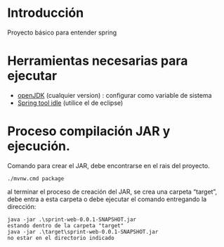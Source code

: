 # Introducción 

Proyecto básico para entender spring

# Herramientas necesarias para ejecutar

- [openJDK](https://openjdk.java.net/) (cualquier version)  :  configurar como variable de sistema
- [Spring tool idle](https://spring.io/tools) (utilice el de eclipse)


# Proceso compilación JAR y ejecución.

Comando para crear el JAR, debe encontrarse en el rais del proyecto.

```
./mvnw.cmd package
```

al terminar el proceso de creación del JAR, se crea una carpeta “target”, debe entra a esta carpeta o debe ejecutar el comando entregando la dirección:

```
java -jar .\sprint-web-0.0.1-SNAPSHOT.jar                               estando dentro de la carpeta "target"
java -jar .\target\sprint-web-0.0.1-SNAPSHOT.jar                        no estar en el directorio indicado
```